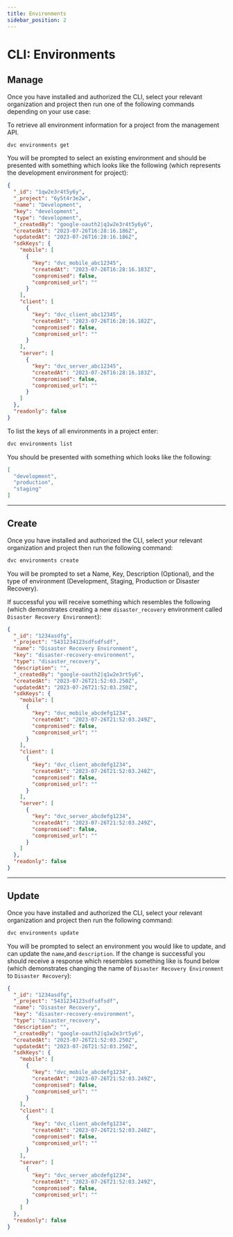 ```yaml
---
title: Environments
sidebar_position: 2
---
```


# CLI: Environments

## Manage

Once you have installed and authorized the CLI, select your relevant organization and project then run one of the following commands depending on your use case:

To retrieve all environment information for a project from the management API.

```bash
dvc environments get
```  

You will be prompted to select an existing environment and should be presented with something which looks like the following (which represents the development environment for project):


```json
{
  "_id": "1qw2e3r4t5y6y",
  "_project": "6y5t4r3e2w",
  "name": "Development",
  "key": "development",
  "type": "development",
  "_createdBy": "google-oauth2|q1w2e3r4t5y6y6",
  "createdAt": "2023-07-26T16:28:16.186Z",
  "updatedAt": "2023-07-26T16:28:16.186Z",
  "sdkKeys": {
    "mobile": [
      {
        "key": "dvc_mobile_abc12345",
        "createdAt": "2023-07-26T16:28:16.183Z",
        "compromised": false,
        "compromised_url": ""
      }
    ],
    "client": [
      {
        "key": "dvc_client_abc12345",
        "createdAt": "2023-07-26T16:28:16.182Z",
        "compromised": false,
        "compromised_url": ""
      }
    ],
    "server": [
      {
        "key": "dvc_server_abc12345",
        "createdAt": "2023-07-26T16:28:16.183Z",
        "compromised": false,
        "compromised_url": ""
      }
    ]
  },
  "readonly": false
}
```

To list the keys of all environments in a project enter:

```bash
dvc environments list
```

You should be presented with something which looks like the following:

```json
[
  "development",
  "production",
  "staging"
]
```

---

## Create

Once you have installed and authorized the CLI, select your relevant organization and project then run the following command:

```bash
dvc environments create
```
You will be prompted to set a Name, Key, Description (Optional), and the type of environment (Development, Staging, Production or Disaster Recovery). 

If successful you will receive something which resembles the following (which demonstrates creating a new `disaster_recovery` environment called `Disaster Recovery Environment`):

```json
{
  "_id": "1234asdfg",
  "_project": "5431234123sdfsdfsdf",
  "name": "Disaster Recovery Environment",
  "key": "disaster-recovery-environment",
  "type": "disaster_recovery",
  "description": "",
  "_createdBy": "google-oauth2|q1w2e3rt5y6",
  "createdAt": "2023-07-26T21:52:03.250Z",
  "updatedAt": "2023-07-26T21:52:03.250Z",
  "sdkKeys": {
    "mobile": [
      {
        "key": "dvc_mobile_abcdefg1234",
        "createdAt": "2023-07-26T21:52:03.249Z",
        "compromised": false,
        "compromised_url": ""
      }
    ],
    "client": [
      {
        "key": "dvc_client_abcdefg1234",
        "createdAt": "2023-07-26T21:52:03.248Z",
        "compromised": false,
        "compromised_url": ""
      }
    ],
    "server": [
      {
        "key": "dvc_server_abcdefg1234",
        "createdAt": "2023-07-26T21:52:03.249Z",
        "compromised": false,
        "compromised_url": ""
      }
    ]
  },
  "readonly": false
}
```

---

## Update

Once you have installed and authorized the CLI, select your relevant organization and project then run the following command:

```bash
dvc environments update
```
You will be prompted to select an environment you would like to update, and can update the `name`,and `description`. If the change is successful you should receive a response which resembles something like is found below (which demonstrates changing the name of `Disaster Recovery Environment` to `Disaster Recovery`):

```json
{
  "_id": "1234asdfg",
  "_project": "5431234123sdfsdfsdf",
  "name": "Disaster Recovery",
  "key": "disaster-recovery-environment",
  "type": "disaster_recovery",
  "description": "",
  "_createdBy": "google-oauth2|q1w2e3rt5y6",
  "createdAt": "2023-07-26T21:52:03.250Z",
  "updatedAt": "2023-07-26T21:52:03.250Z",
  "sdkKeys": {
    "mobile": [
      {
        "key": "dvc_mobile_abcdefg1234",
        "createdAt": "2023-07-26T21:52:03.249Z",
        "compromised": false,
        "compromised_url": ""
      }
    ],
    "client": [
      {
        "key": "dvc_client_abcdefg1234",
        "createdAt": "2023-07-26T21:52:03.248Z",
        "compromised": false,
        "compromised_url": ""
      }
    ],
    "server": [
      {
        "key": "dvc_server_abcdefg1234",
        "createdAt": "2023-07-26T21:52:03.249Z",
        "compromised": false,
        "compromised_url": ""
      }
    ]
  },
  "readonly": false
}
```